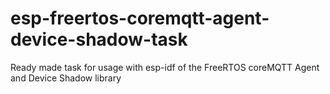 # esp-freertos-coremqtt-agent-device-shadow-task
Ready made task for usage with esp-idf of the FreeRTOS coreMQTT Agent and Device Shadow library
